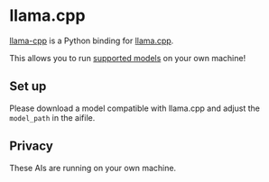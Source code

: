# llama.cpp

[llama-cpp](https://github.com/abetlen/llama-cpp-python) is a Python binding for [llama.cpp](https://github.com/ggerganov/llama.cpp).

This allows you to run [supported models](https://github.com/ggerganov/llama.cpp) on your own machine!

## Set up

Please download a model compatible with llama.cpp and adjust the `model_path` in the aifile.

## Privacy

These AIs are running on your own machine.
